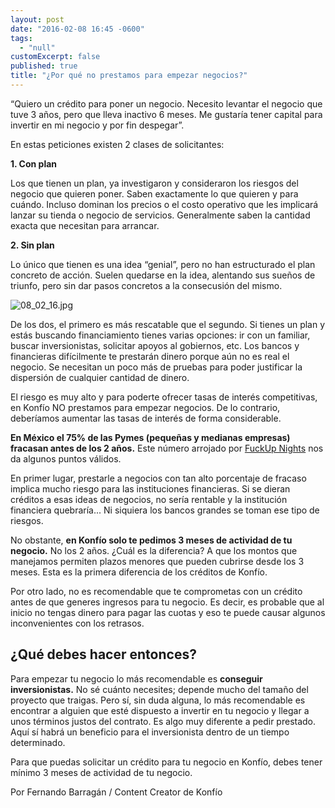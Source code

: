 ```yaml
---
layout: post
date: "2016-02-08 16:45 -0600"
tags: 
  - "null"
customExcerpt: false
published: true
title: "¿Por qué no prestamos para empezar negocios?"
---
```




“Quiero un crédito para poner un negocio. Necesito levantar el negocio que tuve 3 años, pero que lleva inactivo 6 meses. Me gustaría tener capital para invertir en mi negocio y por fin despegar”.

En estas peticiones existen 2 clases de solicitantes: 

**1. Con plan**

Los que tienen un plan, ya investigaron y consideraron los riesgos del negocio que quieren poner. Saben exactamente lo que quieren y para cuándo. Incluso dominan los precios o el costo operativo que les implicará lanzar su tienda o negocio de servicios. Generalmente saben la cantidad exacta que necesitan para arrancar.

**2. Sin plan**

Lo único que tienen es una idea “genial”, pero no han estructurado el plan concreto de acción. Suelen quedarse en la idea, alentando sus sueños de triunfo, pero sin dar pasos concretos a la consecusión del mismo.

![08_02_16.jpg]({{site.baseurl}}/img/08_02_16.jpg)

De los dos, el primero es más rescatable que el segundo. Si tienes un plan y estás buscando financiamiento tienes varias opciones: ir con un familiar, buscar inversionistas, solicitar apoyos al gobiernos, etc. Los bancos y financieras difícilmente te prestarán dinero porque aún no es real el negocio. Se necesitan un poco más de pruebas para poder justificar la dispersión de cualquier cantidad de dinero. 

El riesgo es muy alto y para poderte ofrecer tasas de interés competitivas, en Konfío NO prestamos para empezar negocios. De lo contrario, deberíamos aumentar las tasas de interés de forma considerable. 

**En México el 75% de las Pymes (pequeñas y medianas empresas) fracasan antes de los 2 años.** Este número arrojado por [FuckUp Nights](http://fuckupnights.com/) nos da algunos puntos válidos. 

En primer lugar, prestarle a negocios con tan alto porcentaje de fracaso implica mucho riesgo para las instituciones financieras. Si se dieran créditos a esas ideas de negocios, no sería rentable y la institución financiera quebraría... Ni siquiera los bancos grandes se toman ese tipo de riesgos.

No obstante, **en Konfío solo te pedimos 3 meses de actividad de tu negocio.** No los 2 años. ¿Cuál es la diferencia? A que los montos que manejamos permiten plazos menores que pueden cubrirse desde los 3 meses. Esta es la primera diferencia de los créditos de Konfío.

Por otro lado, no es recomendable que te comprometas con un crédito antes de que generes ingresos para tu negocio. Es decir, es probable que al inicio no tengas dinero para pagar las cuotas y eso te puede causar algunos inconvenientes con los retrasos. 

## ¿Qué debes hacer entonces?

Para empezar tu negocio lo más recomendable es **conseguir inversionistas.** No sé cuánto necesites; depende mucho del tamaño del proyecto que traigas. Pero sí, sin duda alguna, lo más recomendable es encontrar a alguien que esté dispuesto a invertir en tu negocio y llegar a unos términos justos del contrato. Es algo muy diferente a pedir prestado. Aquí sí habrá un beneficio para el inversionista dentro de un tiempo determinado.

Para que puedas solicitar un crédito para tu negocio en Konfío, debes tener mínimo 3 meses de actividad de tu negocio. 

Por Fernando Barragán / Content Creator de Konfío
